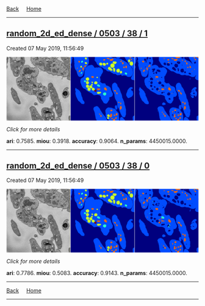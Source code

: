 
[Back](..)&nbsp;&nbsp;&nbsp;&nbsp;&nbsp;[Home](https://leapmanlab.github.io/snapshots)

---

<div class="summary"><a href="1"><h2>random_2d_ed_dense / 0503 / 38 / 1</h2></a><p>Created 07 May 2019, 11:56:49
</p><a href="1"><img src="1/media/summary.png" align="center"></a><p>
<i>Click for more details</i>
</p></div>

**ari**: 0.7585. **miou**: 0.3918. **accuracy**: 0.9064. **n_params**: 4450015.0000. 

---

<div class="summary"><a href="0"><h2>random_2d_ed_dense / 0503 / 38 / 0</h2></a><p>Created 07 May 2019, 11:56:49
</p><a href="0"><img src="0/media/summary.png" align="center"></a><p>
<i>Click for more details</i>
</p></div>

**ari**: 0.7786. **miou**: 0.5083. **accuracy**: 0.9143. **n_params**: 4450015.0000. 

---

[Back](..)&nbsp;&nbsp;&nbsp;&nbsp;&nbsp;[Home](https://leapmanlab.github.io/snapshots)

---